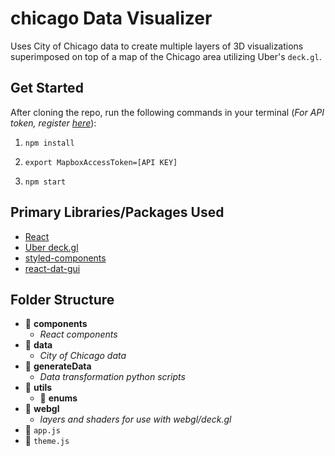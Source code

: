 # chicago Data Visualizer
Uses City of Chicago data to create multiple layers of 3D visualizations superimposed on top of a map of the Chicago area utilizing Uber's `deck.gl`.

## Get Started
After cloning the repo, run the following commands in your terminal (_For API token, register [here](https://www.mapbox.com/signup/)_):

1. `npm install`

2. `export MapboxAccessToken=[API KEY]`

3. `npm start`


## Primary Libraries/Packages Used
* [React](https://reactjs.org)
* [Uber deck.gl](http://deck.gl/)
* [styled-components](https://www.styled-components.com/)
* [react-dat-gui](https://github.com/claus/react-dat-gui)


## Folder Structure
* :file_folder: **components**
  * _React components_
* :file_folder: **data**
  * _City of Chicago data_
* :file_folder: **generateData**
  * _Data transformation python scripts_
* :file_folder: **utils**
  * :file_folder: **enums**
* :file_folder: **webgl**
  * _layers and shaders for use with webgl/deck.gl_
* :page_facing_up: `app.js`
* :page_facing_up: `theme.js`
